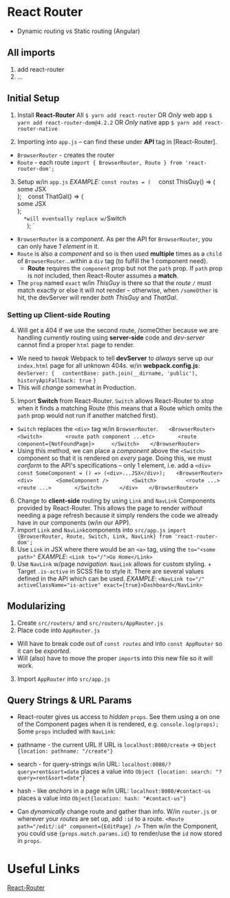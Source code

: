 # React Router
+ Dynamic routing vs Static routing (Angular)

## All imports
1. add react-router
2. ...

## Initial Setup
1. Install **React-Router**
  All `$ yarn add react-router` OR
  *Only* web app `$ yarn add react-router-dom@4.2.2` OR 
  *Only* native app `$ yarn add react-router-native`

2. Importing into `app.js` – can find these under **API** tag in [React-Router].
  + `BrowserRouter` - creates the router
  + `Route` - each route
  `import { BrowserRouter, Route } from 'react-router-dom';`

3. Setup w/in `app.js`
  *EXAMPLE:* `const routes = ( 
`    const ThisGuy() => ( <div>some JSX</div>); `
`    const ThatGal() => ( <div>some JSX</div>); `
`    <BrowserRouter> `
`      <div> `  *will eventually replace w/`Switch`
`        <route path="/" component={ThisGuy} exact={true} /> `
`        <route path="/someOther" component={ThatGal} /> `
`      </div> `
`    </BrowserRouter> `
`  ); `
  + `BrowserRouter` is a *component*. As per the API for `BrowserRouter`, you can only have *1 element* in it. 
  + `Route` is also a *component* and so is then used **multiple** times as a `child` of `BrowserRouter`...within a `div` tag (to fulfill the 1 component need).
    + **Route** requires the `component` prop but not the `path` prop. If `path` prop is *not* included, then React-Router assumes a **match**.
  + The `prop` named `exact` w/in *ThisGuy* is there so that the *route* `/` must match exactly or else it will not render – otherwise, when `/someOther` is hit, the devServer will render *both* *ThisGuy* and *ThatGal*.

### Setting up Client-side Routing

4. Will get a 404 if we use the second route, /someOther because we are handling *currently* routing using **server-side** code and *dev-server* cannot find a proper `html` page to render.
  + We need to *tweak* Webpack to tell **devServer** to *always* serve up our `index.html` page for all unknown 404s.
  w/in **webpack.config.js**: 
    ` devServer: { `
    `   contentBase: path.join(__dirname, 'public'), `
    `   historyApiFallback: true`
    `} `
  + This will *change* somewhat in Production.

5. Import **Switch** from React-Router. `Switch` allows React-Router to *stop* when it finds a matching Route (this means that a Route which omits the `path` prop would not run if another matched first).
  + `Switch` replaces the `<div>` tag w/in `BrowserRouter`.
`    <BrowserRouter> `
`      <Switch> `
`        <route path component ...etc> `
`        <route component={NotFoundPage}> `
`      </Switch> `
`    </BrowserRouter> `
  + Using this method, we can place a *component* above the `<Switch>` component so that it is rendered on *every* page. Doing this, we must *conform* to the API's specifications – only 1 element, i.e. add a `<div>`
`    const SomeComponent = () => (<div>...JSX</div>); `
`    <BrowserRouter> `
`      <div> `
`        <SomeComponent /> `
`        <Switch> `
`          <route ...> `
`          <route ...> `
`        </Switch> `
`      </div> `
`    </BrowserRouter> `

6. Change to **client-side** routing by using `Link` and `NavLink` Components provided by React-Router. This allows the page to render *without* needing a page refresh because it simply renders the code we already have in our components (w/in our APP).
  1. import `Link` and `NavLink`components into `src/app.js`
    `import {BrowserRouter, Route, Switch, Link, NavLink} from 'react-router-dom'; `
  2. Use `Link` in JSX where there would be an `<a>` tag, using the `to="<some path>"`
    *EXAMPLE*: `<Link to="/">Go Home</Link>` 
  3. Use `NavLink` w/page *navigation*. `NavLink` allows for custom styling.
    + Target `.is-active` in SCSS file to style it. There are several values defined in the API which can be used.
      *EXAMPLE*: `<NavLink to="/" activeClassName="is-active" exact={true}>Dashboard</NavLink>`

## Modularizing
1. Create `src/routers/` and `src/routers/AppRouter.js`
2. Place code into `AppRouter.js`
  + Will have to break code out of `const routes` and into `const AppRouter` so it can be *exported*.
  + Will (also) have to move the proper `import`s into this new file so it will work.
3. Import `AppRouter` into `src/app.js`

## Query Strings & URL Params
+ React-router gives us access to *hidden* `props`. See them using a on one of the Component pages when it is rendered, e.g. `console.log(props);`
Some `props` included with `NavLink`:

+ pathname - the current URL
  If URL is `localhost:8080/create` ->
  `Object {location: pathname: "/create"}`
+ search - for query-strings
  w/in URL: `localhost:8080/?query=rent&sort=date` places a value into `Object {location: search: "?query=rent&sort=date"}`
+ hash - like *anchors* in a page
  w/in URL: `localhost:8080/#contact-us` places a value into `Object{location: hash: "#contact-us"}`
+ Can *dynamically* change route and gather than info. W/in `router.js` or wherever your *routes* are set up, add `:id` to a route.
  `<Route path="/edit/:id" component={EditPage} />`
Then w/in the Component, you could use `{props.match.params.id}` to render/use the `id` now stored in `props`.

# Useful Links
[React-Router](reacttraining.com/react-router/web/guides/philosophy)